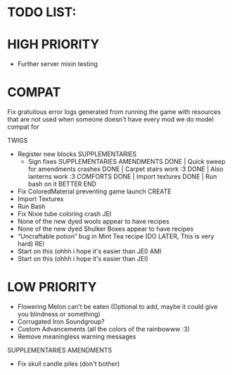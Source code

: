 # TODO LIST:
# HIGH PRIORITY
- Further server mixin testing

# COMPAT
  Fix gratuitous error logs generated from running the game with resources
that are not used when someone doesn't have every mod we do model compat for

TWIGS
- Register new blocks
SUPPLEMENTARIES
  - Sign fixes
SUPPLEMENTARIES AMENDMENTS
  DONE | Quick sweep for amendments crashes
  DONE | Carpet stairs work :3 
  DONE | Also lanterns work :3
COMFORTS
  DONE | Import textures
  DONE | Run bash on it
BETTER END
- Fix ColoredMaterial preventing game launch
CREATE
- Import Textures
- Run Bash
- Fix Nixie tube coloring crash
JEI
- None of the new dyed wools appear to have recipes
- None of the new dyed Shulker Boxes appear to have recipes
- “Uncraftable potion” bug in Mint Tea recipe (DO LATER, This is very hard)
REI
- Start on this (ohhh i hope it's easier than JEI)
AMI
- Start on this (ohhh i hope it's easier than JEI)

# LOW PRIORITY
- Flowering Melon can’t be eaten (Optional to add, maybe it could give you blindness or something)
- Corrugated Iron Soundgroup?
- Custom Advancements (all the colors of the rainbowww :3)
- Remove meaningless warning messages

SUPPLEMENTARIES AMENDMENTS
- Fix skull candle piles (don't bother)